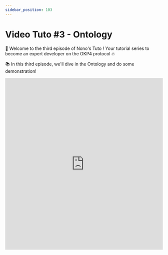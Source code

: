 ```yaml
---
sidebar_position: 103
---
```

# Video Tuto #3 - Ontology

🚀 Welcome to the third episode of Nono's Tuto !
Your tutorial series to become an expert developer on the OKP4 protocol 🔥

📚 In this third episode, we'll dive in the Ontology and do some demonstration!

<iframe width="100%" height="550" src="https://www.youtube.com/embed/39SOwMhdylA" title="YouTube video player" frameborder="0" allow="accelerometer; autoplay; clipboard-write; encrypted-media; gyroscope; picture-in-picture; web-share" allowfullscreen></iframe>
